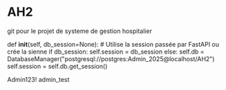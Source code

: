 # AH2
git pour le projet de systeme de gestion hospitalier

def __init__(self, db_session=None):
        # Utilise la session passée par FastAPI ou crée la sienne
        if db_session:
            self.session = db_session
        else:
            self.db = DatabaseManager("postgresql://postgres:Admin_2025@localhost/AH2")
            self.session = self.db.get_session()

Admin123!  admin_test


